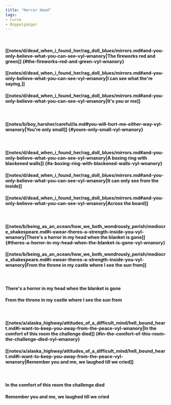 ```yaml
---
title: "Horror Head"
tags:
- Curve
- Doppelgänger
---
```

&nbsp;
#### [[notes/d/dead_when_i_found_her/rag_doll_blues/mirrors.md#and-you-only-believe-what-you-can-see-vyl-wnanory|The fireworks red and green]] {#the-fireworks-red-and-green-vyl-wnanory}
#### [[notes/d/dead_when_i_found_her/rag_doll_blues/mirrors.md#and-you-only-believe-what-you-can-see-vyl-wnanory|I can see what the're saying,]]
#### [[notes/d/dead_when_i_found_her/rag_doll_blues/mirrors.md#and-you-only-believe-what-you-can-see-vyl-wnanory|It's you or me]]
&nbsp;
#### [[notes/b/boy_harsher/careful/la.md#you-will-hurt-me-either-way-vyl-wnanory|You're only small]] {#youre-only-small-vyl-wnanory}
&nbsp;
#### [[notes/d/dead_when_i_found_her/rag_doll_blues/mirrors.md#and-you-only-believe-what-you-can-see-vyl-wnanory|A boxing ring with blackened walls]] {#a-boxing-ring-with-blackened-walls-vyl-wnanory}
#### [[notes/d/dead_when_i_found_her/rag_doll_blues/mirrors.md#and-you-only-believe-what-you-can-see-vyl-wnanory|It can only see from the inside]]
#### [[notes/d/dead_when_i_found_her/rag_doll_blues/mirrors.md#and-you-only-believe-what-you-can-see-vyl-wnanory|Across the board]]
&nbsp;
#### [[notes/b/being_as_an_ocean/how_we_both_wondrously_perish/mediocre_shakespeare.md#i-swear-theres-a-strength-inside-you-vyl-wnanory|There's a horror in my head when the blanket is gone]] {#theres-a-horror-in-my-head-when-the-blanket-is-gone-vyl-wnanory}
#### [[notes/b/being_as_an_ocean/how_we_both_wondrously_perish/mediocre_shakespeare.md#i-swear-theres-a-strength-inside-you-vyl-wnanory|From the throne in my castle where I see the sun from]]
&nbsp;
#### There's a horror in my head when the blanket is gone
#### From the throne in my castle where I see the sun from
&nbsp;
#### [[notes/a/alaska_highway/attitudes_of_a_difficult_mind/hell_bound_heart.md#i-want-to-keep-you-away-from-the-peace-vyl-wnanory|In the comfort of this room the challenge died]] {#in-the-comfort-of-this-room-the-challenge-died-vyl-wnanory}
#### [[notes/a/alaska_highway/attitudes_of_a_difficult_mind/hell_bound_heart.md#i-want-to-keep-you-away-from-the-peace-vyl-wnanory|Remember you and me, we laughed till we cried]]
&nbsp;
#### In the comfort of this room the challenge died
#### Remember you and me, we laughed till we cried
